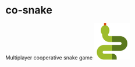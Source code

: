 # co-snake
Multiplayer cooperative snake game
<img src=https://github.com/rhaifa/co-snake/blob/master/icons/game_icon.png width=100>
